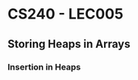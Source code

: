 # CS240 - LEC005
## Storing Heaps in Arrays
### Insertion in Heaps
<!--stackedit_data:
eyJoaXN0b3J5IjpbMTEzNjQ5MTAzNCwxNTk0MjI0NzU2LC0xMT
U1OTI5MDU2XX0=
-->